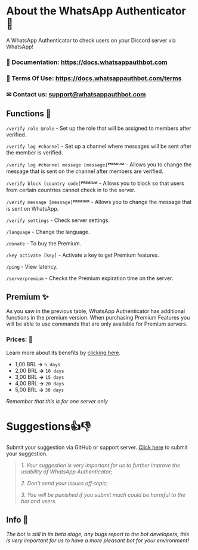 # About the WhatsApp Authenticator 🤖

A WhatsApp Authenticator to check users on your Discord server via WhatsApp!

### 📃 Documentation: https://docs.whatsappauthbot.com
### 📝 Terms Of Use: https://docs.whatsappauthbot.com/terms
### ✉ Contact us: support@whatsappauthbot.com

## Functions 🔧

`/verify role @role` - Set up the role that will be assigned to members after verified.

`/verify log #channel` - Set up a channel where messages will be sent after the member is verified.

`/verify log #channel message [message]`**ᴾᴿᴱᴹᴵᵁᴹ** - Allows you to change the message that is sent on the channel after members are verified.

`/verify block [country code]`**ᴾᴿᴱᴹᴵᵁᴹ** - Allows you to block so that users from certain countries cannot check in to the server.

`/verify message [message]`**ᴾᴿᴱᴹᴵᵁᴹ** - Allows you to change the message that is sent on WhatsApp.

`/verify settings` - Check server settings.

`/language` - Change the language.

`/donate` - To buy the Premium.

`/key activate [key]` - Activate a key to get Premium features.

`/ping` - View latency.

`/serverpremium` - Checks the Premium expiration time on the server.

## Premium ✨
As you saw in the previous table, WhatsApp Authenticator has additional functions in the premium version. When purchasing Premium Features you will be able to use commands that are only available for Premium servers.

### Prices: 💸
Learn more about its benefits by [clicking here](https://docs.whatsappauthbot.com/premium).

 - 1,00 BRL **->** `5 days`
 - 2,00 BRL **->**  `10 days`
 - 3,00 BRL **->**  `15 days`
 - 4,00 BRL **->**  `20 days` 
 - 5,00 BRL **->**  `30 days`

*Remember that this is for one server only*

# Suggestions👍👎
Submit your suggestion via GitHub or support server. [Click here](https://github.com/WhatsAppAuthenticator/WhatsAppAuthenticator/issues) to submit your suggestion.
> *1. Your suggestion is very important for us to further improve the usability of WhatsApp Authenticator;*
> 
> *2. Don't send your Issues off-topic;*
> 
> *3. You will be punished if you submit much could be harmful to the bot and users.*

## Info 📑

*The bot is still in its beta stage, any bugs report to the bot developers, this is very important for us to have a more pleasant bot for your environment!* 
